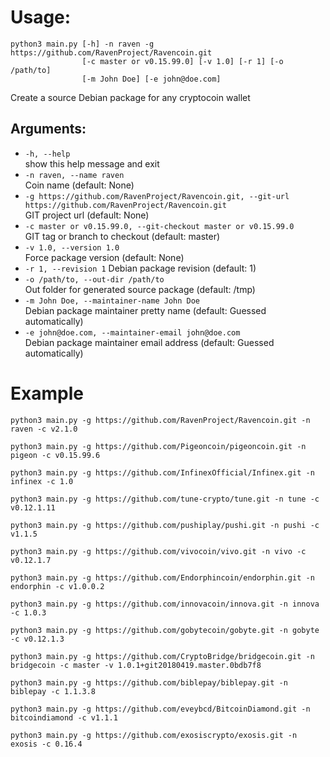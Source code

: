 # Usage:
```
python3 main.py [-h] -n raven -g https://github.com/RavenProject/Ravencoin.git
                [-c master or v0.15.99.0] [-v 1.0] [-r 1] [-o /path/to]
                [-m John Doe] [-e john@doe.com]
```

Create a source Debian package for any cryptocoin wallet

## Arguments:
* `-h, --help`  
show this help message and exit
* `-n raven, --name raven`  
Coin name (default: None)
* `-g https://github.com/RavenProject/Ravencoin.git, --git-url https://github.com/RavenProject/Ravencoin.git`  
GIT project url (default: None)
* `-c master or v0.15.99.0, --git-checkout master or v0.15.99.0`  
GIT tag or branch to checkout (default: master)
* `-v 1.0, --version 1.0`  
Force package version (default: None)
* `-r 1, --revision 1` 
Debian package revision (default: 1)
* `-o /path/to, --out-dir /path/to`  
Out folder for generated source package (default: /tmp)
* `-m John Doe, --maintainer-name John Doe`  
Debian package maintainer pretty name (default: Guessed automatically)
* `-e john@doe.com, --maintainer-email john@doe.com`  
Debian package maintainer email address (default: Guessed automatically)

# Example

`python3 main.py -g https://github.com/RavenProject/Ravencoin.git -n raven -c v2.1.0`

`python3 main.py -g https://github.com/Pigeoncoin/pigeoncoin.git -n pigeon -c v0.15.99.6`

`python3 main.py -g https://github.com/InfinexOfficial/Infinex.git -n infinex -c 1.0`

`python3 main.py -g https://github.com/tune-crypto/tune.git -n tune -c v0.12.1.11`

`python3 main.py -g https://github.com/pushiplay/pushi.git -n pushi -c v1.1.5`

`python3 main.py -g https://github.com/vivocoin/vivo.git -n vivo -c v0.12.1.7`

`python3 main.py -g https://github.com/Endorphincoin/endorphin.git -n endorphin -c v1.0.0.2`

`python3 main.py -g https://github.com/innovacoin/innova.git -n innova -c 1.0.3`

`python3 main.py -g https://github.com/gobytecoin/gobyte.git -n gobyte -c v0.12.1.3`

`python3 main.py -g https://github.com/CryptoBridge/bridgecoin.git -n bridgecoin -c master -v 1.0.1+git20180419.master.0bdb7f8`

`python3 main.py -g https://github.com/biblepay/biblepay.git -n biblepay -c 1.1.3.8`

`python3 main.py -g https://github.com/eveybcd/BitcoinDiamond.git -n bitcoindiamond -c v1.1.1`

`python3 main.py -g https://github.com/exosiscrypto/exosis.git -n exosis -c 0.16.4`
